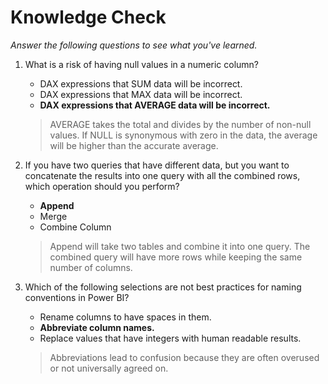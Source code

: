 # Knowledge Check
*Answer the following questions to see what you've learned.*


1. What is a risk of having null values in a numeric column?
    * DAX expressions that SUM data will be incorrect.
    * DAX expressions that MAX data will be incorrect.
    * **DAX expressions that AVERAGE data will be incorrect.**
    >AVERAGE takes the total and divides by the number of non-null values. If NULL is synonymous with zero in the data, the average will be higher than the accurate average.

2. If you have two queries that have different data, but you want to concatenate the results into one query with all the combined rows, which operation should you perform?
    * **Append**
    * Merge
    * Combine Column
    >Append will take two tables and combine it into one query. The combined query will have more rows while keeping the same number of columns.

3. Which of the following selections are not best practices for naming conventions in Power BI?
    * Rename columns to have spaces in them.
    * **Abbreviate column names.**
    * Replace values that have integers with human readable results.
    >Abbreviations lead to confusion because they are often overused or not universally agreed on.